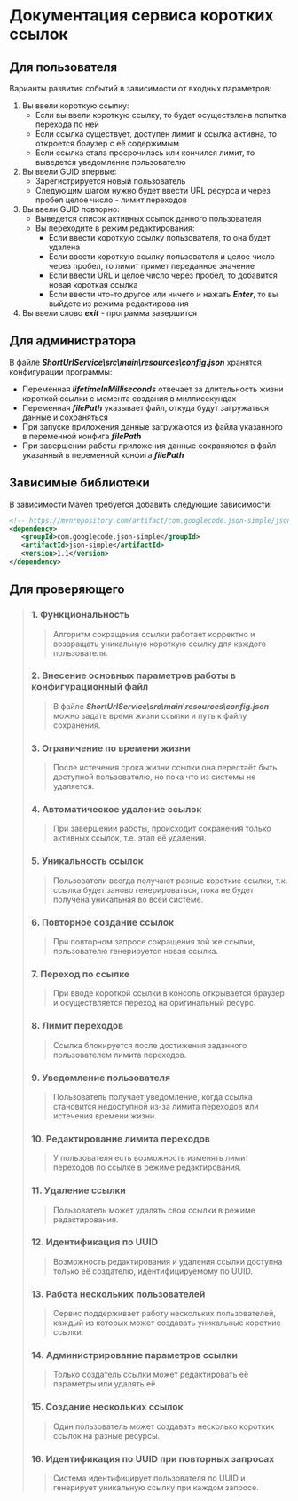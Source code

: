 # Документация сервиса коротких ссылок

## Для пользователя
Варианты развития событий в зависимости от входных параметров:
1. Вы ввели короткую ссылку:
   - Если вы ввели короткую ссылку, то будет осуществлена попытка перехода по ней
   - Если ссылка существует, доступен лимит и ссылка активна, то откроется браузер с её содержимым
   - Если ссылка стала просрочилась или кончился лимит, то выведется уведомление пользователю
2. Вы ввели GUID впервые:
    - Зарегистрируется новый пользователь
    - Следующим шагом нужно будет ввести URL ресурса и через пробел целое число - лимит переходов
3. Вы ввели GUID повторно:
    - Выведется список активных ссылок данного пользователя
    - Вы переходите в режим редактирования:
        - Если ввести короткую ссылку пользователя, то она будет удалена
        - Если ввести короткую ссылку пользователя и целое число через пробел, то лимит примет переданное значение
        - Если ввести URL и целое число через пробел, то добавится новая короткая ссылка
        - Если ввести что-то другое или ничего и нажать ***Enter***, то вы выйдете из режима редактирования
4. Вы ввели слово ***exit*** - программа завершится

## Для администратора
В файле ***ShortUrlService\src\main\resources\config.json*** хранятся конфигурации программы:
- Переменная ***lifetimeInMilliseconds*** отвечает за длительность жизни короткой ссылки с момента создания в миллисекундах
- Переменная ***filePath*** указывает файл, откуда будут загружаться данные и сохраняться
- При запуске приложения данные загружаются из файла указанного в переменной конфига ***filePath***
- При завершении работы приложения данные сохраняются в файл указанный в переменной конфига ***filePath***

## Зависимые библиотеки
В зависимости Maven требуется добавить следующие зависимости:
```xml
<!-- https://mvnrepository.com/artifact/com.googlecode.json-simple/json-simple -->
<dependency>
   <groupId>com.googlecode.json-simple</groupId>
   <artifactId>json-simple</artifactId>
   <version>1.1</version>
</dependency>
```

## Для проверяющего
>### 1. Функциональность
>>Алгоритм сокращения ссылки работает корректно и возвращать уникальную короткую ссылку для каждого пользователя.
>### 2. Внесение основных параметров работы в конфигурационный файл
>>В файле ***ShortUrlService\src\main\resources\config.json*** можно задать время жизни ссылки и путь к файлу сохранения.
>### 3. Ограничение по времени жизни
>>После истечения срока жизни ссылки она перестаёт быть доступной пользователю, но пока что из системы не удаляется.
>### 4. Автоматическое удаление ссылок
>>При завершении работы, происходит сохранения только активных ссылок, т.е. этап её удаления.
>### 5. Уникальность ссылок
>>Пользователи всегда получают разные короткие ссылки, т.к. ссылка будет заново генерироваться, 
пока не будет получена уникальная во всей системе.
>### 6. Повторное создание ссылок
>>При повторном запросе сокращения той же ссылки, пользователю генерируется новая ссылка.
>### 7. Переход по ссылке
>>При вводе короткой ссылки в консоль открывается браузер и осуществляется переход на оригинальный ресурс.
>### 8. Лимит переходов
>>Ссылка блокируется после достижения заданного пользователем лимита переходов.
>### 9. Уведомление пользователя
>>Пользователь получает уведомление, когда ссылка становится недоступной из-за лимита переходов или истечения времени жизни.
>### 10. Редактирование лимита переходов
>>У пользователя есть возможность изменять лимит переходов по ссылке в режиме редактирования.
>### 11. Удаление ссылки
>>Пользователь может удалять свои ссылки в режиме редактирования.
>### 12. Идентификация по UUID
>>Возможность редактирования и удаления ссылки доступна только её создателю, идентифицируемому по UUID.
>### 13. Работа нескольких пользователей
>>Сервис поддерживает работу нескольких пользователей, каждый из которых может создавать уникальные короткие ссылки.
>### 14. Администрирование параметров ссылки
>>Только создатель ссылки может редактировать её параметры или удалять её.
>### 15. Создание нескольких ссылок
>>Один пользователь может создавать несколько коротких ссылок на разные ресурсы.
>### 16. Идентификация по UUID при повторных запросах
>>Система идентифицирует пользователя по UUID и генерирует уникальную ссылку при каждом запросе.